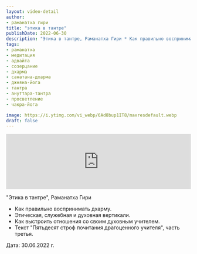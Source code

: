 ```yaml
---
layout: video-detail
author:
- раманатха гири
title: "этика в тантре"
publishDate: 2022-06-30
description: "Этика в тантре, Раманатха Гири * Как правильно воспринимать дхарму. * Этическая, служебная и духовная вертикали. * Как выстроить отношения со своим духовным учителем. * Текст Пятьдесят строф почитания драгоценного учителя, часть третья.   Дат"
tags: 
- раманатха
- медитация
- адвайта
- созерцание
- дхарма
- санатана-дхарма
- джняна-йога
- тантра
- ануттара-тантра
- просветление
- чакра-йога

image: https://i.ytimg.com/vi_webp/6Ad8bup1IT8/maxresdefault.webp
draft: false
---
```


<iframe width="100%" src="https://www.youtube.com/embed/6Ad8bup1IT8" frameborder="0" allowfullscreen=""></iframe> 

 "Этика в тантре", Раманатха Гири

* Как правильно воспринимать дхарму.
* Этическая, служебная и духовная вертикали.
* Как выстроить отношения со своим духовным учителем.
* Текст "Пятьдесят строф почитания драгоценного учителя", часть третья.

  
 Дата: 30.06.2022 г.

  

 